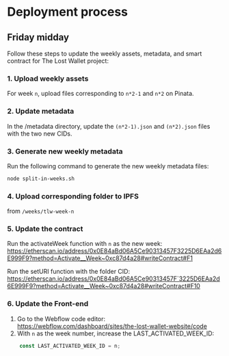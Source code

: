 Deployment process 
=================

## Friday midday
Follow these steps to update the weekly assets, metadata, and smart contract for The Lost Wallet project:

### 1. Upload weekly assets
For week `n`, upload files corresponding to `n*2-1` and `n*2` on Pinata.

### 2. Update metadata 
In the /metadata directory, update the `(n*2-1).json` and `(n*2).json` files with the two new CIDs.

### 3. Generate new weekly metadata
Run the following command to generate the new weekly metadata files:

``` bash
node split-in-weeks.sh
```

### 4. Upload corresponding folder to IPFS
from `/weeks/tlw-week-n` 

### 5. Update the contract
Run the activateWeek function with `n` as the new week:
https://etherscan.io/address/0x0E84aBd06A5Ce90313457F3225D6EAa2d6E999F9?method=Activate__Week~0xc87d4a28#writeContract#F1

Run the setURI function with the folder CID:
https://etherscan.io/address/0x0E84aBd06A5Ce90313457F`3225D6EAa2d6E999F9?method=Activate__Week~0xc87d4a28#writeContract#F10

### 6. Update the Front-end

1. Go to the Webflow code editor: https://webflow.com/dashboard/sites/the-lost-wallet-website/code
2. With `n` as the week number, increase the LAST_ACTIVATED_WEEK_ID:
``` js
    const LAST_ACTIVATED_WEEK_ID = n;
```


